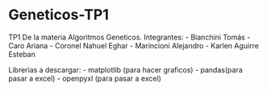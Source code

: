 # Geneticos-TP1
TP1 De la materia Algoritmos Geneticos.
Integrantes:
    - Bianchini Tomás
    - Caro Ariana
    - Coronel Nahuel Eghar
    - Marincioni Alejandro
    - Karlen Aguirre Esteban
    
Librerias a descargar:
    - matplotlib (para hacer graficos)
    - pandas(para pasar a excel)
    - openpyxl (para pasar a excel)
